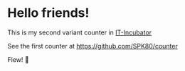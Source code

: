# Hello friends!

This is my second variant counter in [IT-Incubator](https://it-incubator.ru/ru/)

See the first counter at https://github.com/SPK80/counter

Flew! 🚀